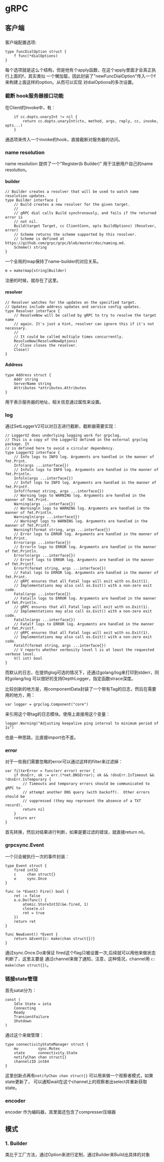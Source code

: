 # gRPC

## 客户端

### 
客户端配置选项:

    type funcDialOption struct {
	    f func(*dialOptions)
    }

每个选项就是这么个结构，但是他有个apply函数，在这个apply里面才会真正执行上面的f，其实类似
一个懒加载，因此封装了"newFuncDialOption"传入一个f来构建上面这样的option。从而可以实现
对dialOptions的多次设置。

### 截断 hook服务器接口功能
在Client的Invoke中，有：

    	if cc.dopts.unaryInt != nil {
		    return cc.dopts.unaryInt(ctx, method, args, reply, cc, invoke, opts...)
        }
通选项来传入一个invoke的hook，直接截断对服务器的访问。	

### name resolution
name resolution 提供了一个"Register(b Builder)" 用于注册用户自己的name resolution。


#### builder

    // Builder creates a resolver that will be used to watch name resolution updates.
    type Builder interface {
        // Build creates a new resolver for the given target.
        //
        // gRPC dial calls Build synchronously, and fails if the returned error is
        // not nil.
        Build(target Target, cc ClientConn, opts BuildOptions) (Resolver, error)
        // Scheme returns the scheme supported by this resolver.
        // Scheme is defined at https://github.com/grpc/grpc/blob/master/doc/naming.md.
        Scheme() string
    }


一个全局的map保持了name-builder的对应关系。

    m = make(map[string]Builder)
注册的时候，就存在了这里。

#### resolver

    // Resolver watches for the updates on the specified target.
    // Updates include address updates and service config updates.
    type Resolver interface {
        // ResolveNow will be called by gRPC to try to resolve the target name
        // again. It's just a hint, resolver can ignore this if it's not necessary.
        //
        // It could be called multiple times concurrently.
        ResolveNow(ResolveNowOptions)
        // Close closes the resolver.
        Close()
    }


#### Address

    type Address struct {
        Addr string
        ServerName string
        Attributes *attributes.Attributes
    }

用于表示服务器的地址，相关信息通过属性来设置。

### log
通过SetLoggerV2可以对日志进行截断，截断器需要实现：

    // LoggerV2 does underlying logging work for grpclog.
    // This is a copy of the LoggerV2 defined in the external grpclog package. It
    // is defined here to avoid a circular dependency.
    type LoggerV2 interface {
        // Info logs to INFO log. Arguments are handled in the manner of fmt.Print.
        Info(args ...interface{})
        // Infoln logs to INFO log. Arguments are handled in the manner of fmt.Println.
        Infoln(args ...interface{})
        // Infof logs to INFO log. Arguments are handled in the manner of fmt.Printf.
        Infof(format string, args ...interface{})
        // Warning logs to WARNING log. Arguments are handled in the manner of fmt.Print.
        Warning(args ...interface{})
        // Warningln logs to WARNING log. Arguments are handled in the manner of fmt.Println.
        Warningln(args ...interface{})
        // Warningf logs to WARNING log. Arguments are handled in the manner of fmt.Printf.
        Warningf(format string, args ...interface{})
        // Error logs to ERROR log. Arguments are handled in the manner of fmt.Print.
        Error(args ...interface{})
        // Errorln logs to ERROR log. Arguments are handled in the manner of fmt.Println.
        Errorln(args ...interface{})
        // Errorf logs to ERROR log. Arguments are handled in the manner of fmt.Printf.
        Errorf(format string, args ...interface{})
        // Fatal logs to ERROR log. Arguments are handled in the manner of fmt.Print.
        // gRPC ensures that all Fatal logs will exit with os.Exit(1).
        // Implementations may also call os.Exit() with a non-zero exit code.
        Fatal(args ...interface{})
        // Fatalln logs to ERROR log. Arguments are handled in the manner of fmt.Println.
        // gRPC ensures that all Fatal logs will exit with os.Exit(1).
        // Implementations may also call os.Exit() with a non-zero exit code.
        Fatalln(args ...interface{})
        // Fatalf logs to ERROR log. Arguments are handled in the manner of fmt.Printf.
        // gRPC ensures that all Fatal logs will exit with os.Exit(1).
        // Implementations may also call os.Exit() with a non-zero exit code.
        Fatalf(format string, args ...interface{})
        // V reports whether verbosity level l is at least the requested verbose level.
        V(l int) bool
    }

而默认的日志，在提供glog可选的情况下，还通过golang/log来打印到stderr，同时golang/log
可以很好的支持DepthLogger，指定函数strace深度。

比较创新的地方是，用componentData封装了一个带有Tag的日志，然后在需要用的地方，用：

    var logger = grpclog.Component("core")

来引用这个带tag的日志模块。使用上直接用这个变量：

    logger.Warning("Adjusting keepalive ping interval to minimum period of 1s") 

也是一种思路，比直接import也不差。

### error
对于一些我们需要忽略的error可以通过这样的filter来过滤掉：

    var filterError = func(err error) error {
        if dnsErr, ok := err.(*net.DNSError); ok && !dnsErr.IsTimeout && !dnsErr.IsTemporary {
            // Timeouts and temporary errors should be communicated to gRPC to
            // attempt another DNS query (with backoff).  Other errors should be
            // suppressed (they may represent the absence of a TXT record).
            return nil
        }
        return err
    }

首先转换，然后对结果进行判断，如果是要过滤的错误，就直接return nil。

### grpcsync.Event

一个只会被执行一次的事件封装：

    type Event struct {
        fired int32
        c     chan struct{}
        o     sync.Once
    }

    func (e *Event) Fire() bool {
        ret := false
        e.o.Do(func() {
            atomic.StoreInt32(&e.fired, 1)
            close(e.c)
            ret = true
        })
        return ret
    }

    func NewEvent() *Event {
	    return &Event{c: make(chan struct{})}
    }


通过sync.Once.Do来保证 fired这个flag只被设置一次,后续就可以用他来做状态判断了，这里主要是
通过channel来做了通知，注意，这种情况，channel用 `c: make(chan struct{})`。
    
### 链接state管理
首先satat分为：

    const (
        Idle State = iota
        Connecting
        Ready
        TransientFailure
        Shutdown
    )

通过这个来做管理：

    type connectivityStateManager struct {
        mu         sync.Mutex
        state      connectivity.State
        notifyChan chan struct{}
        channelzID int64
    }

这里创新点再有`notifyChan chan struct{}` 可以用来做一个观察者模式，如果state更新了，
可以通知wait在这个channel上的观察者出select并重新获取state。

### encoder

encoder 作为编码器，其里面还包含了compresser压缩器

## 模式

### 1. Builder 

类比于工厂方法，通过Option来进行定制，通过Builder来Build出具体的对象
